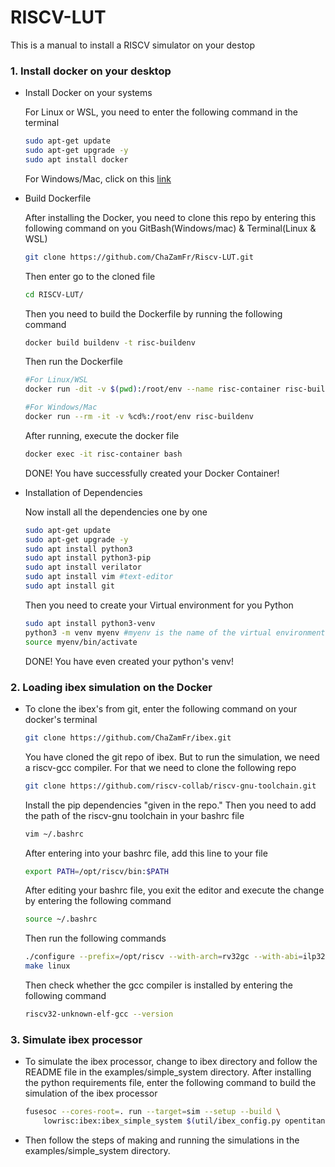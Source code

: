 # RISCV-LUT
This is a manual to install a RISCV simulator on your destop

### 1. Install docker on your desktop

- Install Docker on your systems

  For Linux or WSL, you need to enter the following command in the terminal
  
  ```sh
  sudo apt-get update
  sudo apt-get upgrade -y
  sudo apt install docker
  ```

  For Windows/Mac, click on this [link](https://docs.docker.com/desktop/setup/install/windows-install/)

- Build Dockerfile

  After installing the Docker, you need to clone this repo by entering this following command on you GitBash(Windows/mac) & Terminal(Linux & WSL)

    ```sh
    git clone https://github.com/ChaZamFr/Riscv-LUT.git
    ```

  Then enter go to the cloned file

  ```sh
  cd RISCV-LUT/
  ```

  Then you need to build the Dockerfile by running the following command
  
  ```sh
  docker build buildenv -t risc-buildenv
  ```

  Then run the Dockerfile

  ```sh
  #For Linux/WSL
  docker run -dit -v $(pwd):/root/env --name risc-container risc-buildenv

  #For Windows/Mac
  docker run --rm -it -v %cd%:/root/env risc-buildenv
  ```

  After running, execute the docker file

  ```sh
  docker exec -it risc-container bash
  ```

  DONE! You have successfully created your Docker Container!

-  Installation of Dependencies

    Now install all the dependencies one by one
  
    ```sh
    sudo apt-get update
    sudo apt-get upgrade -y
    sudo apt install python3
    sudo apt install python3-pip
    sudo apt install verilator
    sudo apt install vim #text-editor
    sudo apt install git
    ```

    Then you need to create your Virtual environment for you Python
 
    ```sh
    sudo apt install python3-venv
    python3 -m venv myenv #myenv is the name of the virtual environment, you can chamge the name
    source myenv/bin/activate
    ```

    DONE! You have even created your python's venv!
  


### 2. Loading ibex simulation on the Docker

  - To clone the ibex's from git, enter the following command on your docker's terminal
    
    ```sh
    git clone https://github.com/ChaZamFr/ibex.git
    ```

    You have cloned the git repo of ibex. But to run the simulation, we need a riscv-gcc compiler. For that we need to clone the following repo

    ```sh
    git clone https://github.com/riscv-collab/riscv-gnu-toolchain.git
    ```

    Install the pip dependencies "given in the repo." Then you need to add the path of the riscv-gnu toolchain in your bashrc file

    ```sh
    vim ~/.bashrc
    ```

    After entering into your bashrc file, add this line to your file

    ```sh
    export PATH=/opt/riscv/bin:$PATH
    ```

    After editing your bashrc file, you exit the editor and execute the change by entering the following command

    ```sh
    source ~/.bashrc
    ```

    Then run the following commands

    ```sh
    ./configure --prefix=/opt/riscv --with-arch=rv32gc --with-abi=ilp32d
    make linux 
    ```

    Then check whether the gcc compiler is installed by entering the following command

    ```sh
    riscv32-unknown-elf-gcc --version
    ```

### 3. Simulate ibex processor

- To simulate the ibex processor, change to ibex directory and follow the README file in the examples/simple_system directory. After installing the python requirements file, enter the following command to build the simulation of the ibex processor

  
    ```sh
    fusesoc --cores-root=. run --target=sim --setup --build \
        lowrisc:ibex:ibex_simple_system $(util/ibex_config.py opentitan fusesoc_opts)
    ```

- Then follow the steps of making and running the simulations in the examples/simple_system directory.
  

    
    

    


  
  
  
  
  
  

